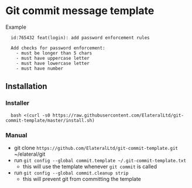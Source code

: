 # Git commit message template

Example
```
  id:765432 feat(login): add password enforcement rules

  Add checks for password enforcement:
    - must be longer than 5 chars
    - must have uppercase letter
    - must have lowercase letter
    - must have number
```

## Installation

### Installer
```
  bash <(curl -s0 https://raw.githubusercontent.com/ElateralLtd/git-commit-template/master/install.sh)
```

### Manual
- git clone `https://github.com/ElateralLtd/git-commit-template.git` ~/elateral/git
- run `git config --global commit.template ~/.git-commit-template.txt`
   - this will use the template whenever `git commit` is called
- run `git config --global commit.cleanup strip`
   - this will prevent git from committing the template